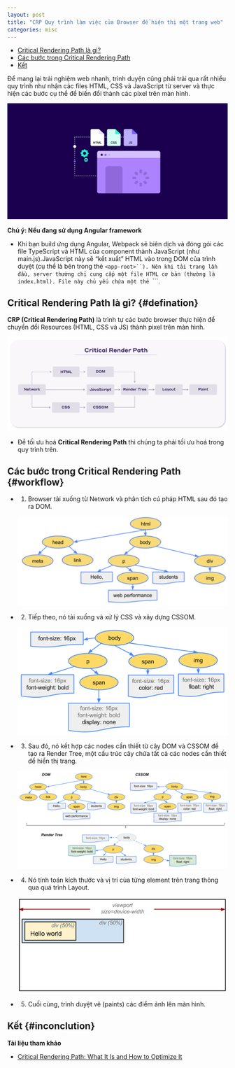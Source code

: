 ```yaml
---
layout: post
title: "CRP Quy trình làm việc của Browser để hiện thị một trang web"
categories: misc
---
```


* [Critical Rendering Path là gì?](#defination)
* [Các bước trong Critical Rendering Path](#workflow)
* [Kết](#inconclution)

Để mang lại trải nghiệm web nhanh, trình duyện cũng phải trải qua rất nhiều quy trình như nhận các files HTML, CSS và JavaScript từ server và thực hiện các bước cụ thể để biến đổi thành các pixel trên màn hình.

![](https://raw.githubusercontent.com/datnd35/datnd35.github.io/refs/heads/master/assets/images/crp/background.webp)

**Chú ý: Nếu đang sử dụng Angular framework**

- Khi bạn build ứng dụng Angular, Webpack sẽ biên dịch và đóng gói các file TypeScript và HTML của component thành JavaScript (như main.js).JavaScript này sẽ “kết xuất” HTML vào trong DOM của trình duyệt (cụ thể là bên trong thẻ ```<app-root>``). Nên khi tải trang lần đầu, server thường chỉ cung cấp một file HTML cơ bản (thường là index.html). File này chủ yếu chứa một thẻ ```<app-root>```.


## Critical Rendering Path là gì? {#defination}

**CRP (Critical Rendering Path)** là trình tự các bước browser thực hiện để chuyển đổi Resources (HTML, CSS và JS) thành pixel trên màn hình.

![](https://raw.githubusercontent.com/datnd35/datnd35.github.io/refs/heads/master/assets/images/crp/workfollow-render.png)

- Để tối ưu hoá **Critical Rendering Path** thì chúng ta phải tối ưu hoá trong quy trình trên.

## Các bước trong Critical Rendering Path {#workflow}
- 1. Browser tải xuống từ Network và phân tích cú pháp HTML sau đó tạo ra DOM.

  ![](https://raw.githubusercontent.com/datnd35/datnd35.github.io/refs/heads/master/assets/images/crp/html-to-dom.png)

- 2. Tiếp theo, nó tải xuống và xử lý CSS và xây dựng CSSOM.

  ![](https://raw.githubusercontent.com/datnd35/datnd35.github.io/refs/heads/master/assets/images/crp/css-to-cssdom.png)

- 3. Sau đó, nó kết hợp các nodes cần thiết từ cây DOM và CSSOM để tạo ra Render Tree, một cấu trúc cây chứa tất cả các nodes cần thiết để hiển thị trang.

  ![](https://raw.githubusercontent.com/datnd35/datnd35.github.io/refs/heads/master/assets/images/crp/render-tree.png)

- 4. Nó tính toán kích thước và vị trí của từng element trên trang thông qua quá trình Layout.

  ![](https://raw.githubusercontent.com/datnd35/datnd35.github.io/refs/heads/master/assets/images/crp/layout.png)

- 5. Cuối cùng, trình duyệt vẽ (paints) các điểm ảnh lên màn hình.

## Kết {#inconclution}

**Tài liệu tham khảo**
- [Critical Rendering Path: What It Is and How to Optimize It]()
